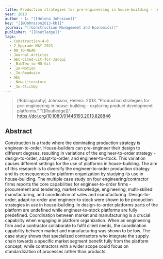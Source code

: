 ```yaml
---
title: Production strategies for pre-engineering in house-building -  exploring product development platforms
year: 2013
author - 1: "[[Helena Johnsson]]"
key: "[[@Johnsson2013-kb]]"
journal: "[[Construction Management and Economics]]"
publisher: "[[Routledge]]"
tags:
  - Construction-4-0
  - 2_Upgrade-MAY-2023
  - 00_TO-READ
  - Journal-Articles
  - AEC-Cited-Lit-for-Jacqui
  - _BibTex-to-MD-Git
  - _In-Notion
  - _In-Readwise
  - AEC
  - _New-Literature
  - _In-ClickUp
---
```


> [!Bibliography]
> Johnsson, Helena. 2013. “Production strategies for pre-engineering in house-building -  exploring product development platforms.” "[[Routledge]]". https://doi.org/10.1080/01446193.2013.828846

## Abstract
Construction is a trade where the dominating production strategy is engineer-to-order. House-builders can pre-engineer their design to different degrees, resulting in variations of the engineer-to-order strategy -  design-to-order, adapt-to-order, and engineer-to-stock. This variation causes different settings for the use of platforms in house-building. The aim of this research is to diversify the engineer-to-order production strategy and its consequences for platform organization by studying its use in house-building. The multiple case study on four engineering/contractor firms reports the core capabilities for engineer-to-order firms -  procurement and tendering, market knowledge, engineering, multi-skilled manufacturing, and coordination of sales and manufacturing. Design-to-order, adapt-to-order and engineer-to stock were shown to be production strategies in use in house-building. In design-to-order platforms parts of the platform are undefined while engineer-to-stock platforms are fully predefined. Coordination between market and manufacturing is a crucial capability when engaging in platform organization. When an engineering firm and a contractor collaborate to fulfil client needs, the coordination capability between market and manufacturing was shown to be low. The case study shows that specialized contractors who integrate the supply chain towards a specific market segment benefit fully from the platform concept, while contractors with a wider scope could focus on standardization of processes rather than products.